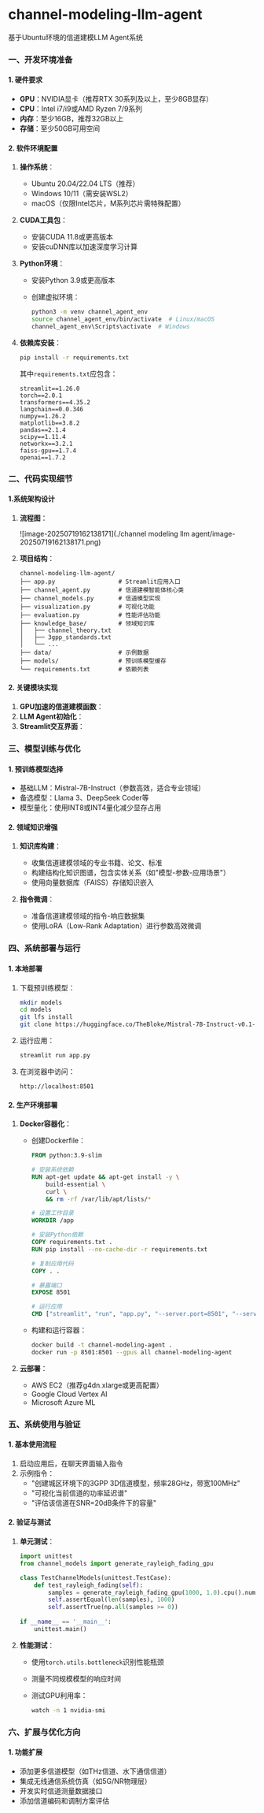 # channel-modeling-llm-agent
基于Ubuntu环境的信道建模LLM Agent系统
### 一、开发环境准备

#### 1. 硬件要求

- **GPU**：NVIDIA显卡（推荐RTX 30系列及以上，至少8GB显存）
- **CPU**：Intel i7/i9或AMD Ryzen 7/9系列
- **内存**：至少16GB，推荐32GB以上
- **存储**：至少50GB可用空间

#### 2. 软件环境配置

1. **操作系统**：

	- Ubuntu 20.04/22.04 LTS（推荐）
	- Windows 10/11（需安装WSL2）
	- macOS（仅限Intel芯片，M系列芯片需特殊配置）

2. **CUDA工具包**：

	- 安装CUDA 11.8或更高版本
	- 安装cuDNN库以加速深度学习计算

3. **Python环境**：

	- 安装Python 3.9或更高版本

	- 创建虚拟环境：

		```bash
		python3 -m venv channel_agent_env
		source channel_agent_env/bin/activate  # Linux/macOS
		channel_agent_env\Scripts\activate  # Windows
		```

4. **依赖库安装**：

	```bash
	pip install -r requirements.txt
	```

	其中`requirements.txt`应包含：

	```
	streamlit==1.26.0
	torch==2.0.1
	transformers==4.35.2
	langchain==0.0.346
	numpy==1.26.2
	matplotlib==3.8.2
	pandas==2.1.4
	scipy==1.11.4
	networkx==3.2.1
	faiss-gpu==1.7.4
	openai==1.7.2
	```

### 二、代码实现细节
#### 1.系统架构设计

1. **流程图**：

	![image-20250719162138171](./channel modeling llm agent/image-20250719162138171.png)

2. **项目结构**：

	```
	channel-modeling-llm-agent/
	├── app.py                  # Streamlit应用入口
	├── channel_agent.py        # 信道建模智能体核心类
	├── channel_models.py       # 信道模型实现
	├── visualization.py        # 可视化功能
	├── evaluation.py           # 性能评估功能
	├── knowledge_base/         # 领域知识库
	│   ├── channel_theory.txt
	│   ├── 3gpp_standards.txt
	│   └── ...
	├── data/                   # 示例数据
	├── models/                 # 预训练模型缓存
	└── requirements.txt        # 依赖列表
	```


#### 2. 关键模块实现

1. **GPU加速的信道建模函数**：
2. **LLM Agent初始化**：
3. **Streamlit交互界面**：

### 三、模型训练与优化

#### 1. 预训练模型选择

- 基础LLM：Mistral-7B-Instruct（参数高效，适合专业领域）
- 备选模型：Llama 3、DeepSeek Coder等
- 模型量化：使用INT8或INT4量化减少显存占用

#### 2. 领域知识增强

1. **知识库构建**：
	- 收集信道建模领域的专业书籍、论文、标准
	- 构建结构化知识图谱，包含实体关系（如"模型-参数-应用场景"）
	- 使用向量数据库（FAISS）存储知识嵌入

2. **指令微调**：
	- 准备信道建模领域的指令-响应数据集
	- 使用LoRA（Low-Rank Adaptation）进行参数高效微调

### 四、系统部署与运行

#### 1. 本地部署

1. 下载预训练模型：

	```bash
	mkdir models
	cd models
	git lfs install
	git clone https://huggingface.co/TheBloke/Mistral-7B-Instruct-v0.1-GGUF
	```

2. 运行应用：

	```bash
	streamlit run app.py
	```

3. 在浏览器中访问：

	```
	http://localhost:8501
	```

#### 2. 生产环境部署

1. **Docker容器化**：

	- 创建Dockerfile：

		```dockerfile
		FROM python:3.9-slim
		
		# 安装系统依赖
		RUN apt-get update && apt-get install -y \
		    build-essential \
		    curl \
		    && rm -rf /var/lib/apt/lists/*
		
		# 设置工作目录
		WORKDIR /app
		
		# 安装Python依赖
		COPY requirements.txt .
		RUN pip install --no-cache-dir -r requirements.txt
		
		# 复制应用代码
		COPY . .
		
		# 暴露端口
		EXPOSE 8501
		
		# 运行应用
		CMD ["streamlit", "run", "app.py", "--server.port=8501", "--server.address=0.0.0.0"]
		```

	- 构建和运行容器：

		```bash
		docker build -t channel-modeling-agent .
		docker run -p 8501:8501 --gpus all channel-modeling-agent
		```

2. **云部署**：

	- AWS EC2（推荐g4dn.xlarge或更高配置）
	- Google Cloud Vertex AI
	- Microsoft Azure ML

### 五、系统使用与验证

#### 1. 基本使用流程

1. 启动应用后，在聊天界面输入指令
2. 示例指令：
	- "创建城区环境下的3GPP 3D信道模型，频率28GHz，带宽100MHz"
	- "可视化当前信道的功率延迟谱"
	- "评估该信道在SNR=20dB条件下的容量"

#### 2. 验证与测试

1. **单元测试**：

	```python
	import unittest
	from channel_models import generate_rayleigh_fading_gpu
	
	class TestChannelModels(unittest.TestCase):
	    def test_rayleigh_fading(self):
	        samples = generate_rayleigh_fading_gpu(1000, 1.0).cpu().numpy()
	        self.assertEqual(len(samples), 1000)
	        self.assertTrue(np.all(samples >= 0))
	        
	if __name__ == '__main__':
	    unittest.main()
	```

2. **性能测试**：

	- 使用`torch.utils.bottleneck`识别性能瓶颈

	- 测量不同规模模型的响应时间

	- 测试GPU利用率：

		```bash
		watch -n 1 nvidia-smi
		```

### 六、扩展与优化方向

#### 1. 功能扩展

- 添加更多信道模型（如THz信道、水下通信信道）
- 集成无线通信系统仿真（如5G/NR物理层）
- 开发实时信道测量数据接口
- 添加信道编码和调制方案评估
